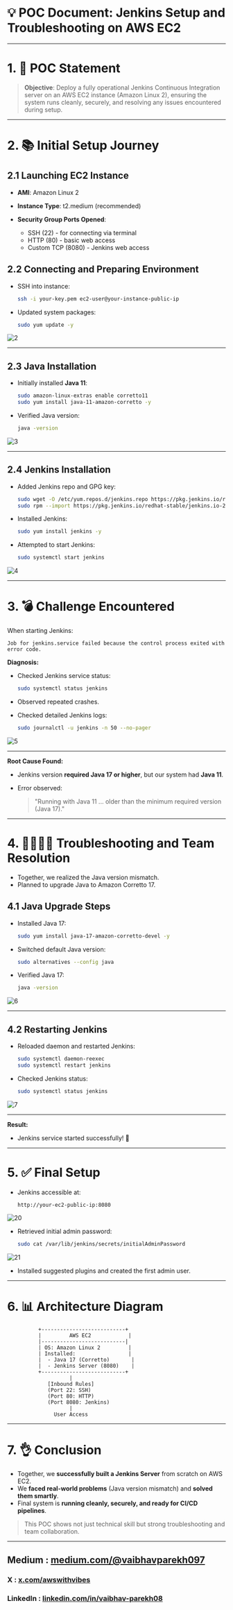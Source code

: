 # 💡 POC Document: Jenkins Setup and Troubleshooting on AWS EC2

---

# 1. 🌟 POC Statement

> **Objective**: Deploy a fully operational Jenkins Continuous Integration server on an AWS EC2 instance (Amazon Linux 2), ensuring the system runs cleanly, securely, and resolving any issues encountered during setup.

---

# 2. 📚 Initial Setup Journey

## 2.1 Launching EC2 Instance

* **AMI**: Amazon Linux 2
* **Instance Type**: t2.medium (recommended)
* **Security Group Ports Opened**:

  * SSH (22) - for connecting via terminal
  * HTTP (80) - basic web access
  * Custom TCP (8080) - Jenkins web access

## 2.2 Connecting and Preparing Environment

* SSH into instance:

  ```bash
  ssh -i your-key.pem ec2-user@your-instance-public-ip
  ```
* Updated system packages:

  ```bash
  sudo yum update -y
  ```
![2](https://github.com/user-attachments/assets/9aecc04f-cb38-4b91-9e15-a7904ba5490d)

---

## 2.3 Java Installation

* Initially installed **Java 11**:

  ```bash
  sudo amazon-linux-extras enable corretto11
  sudo yum install java-11-amazon-corretto -y
  ```
* Verified Java version:

  ```bash
  java -version
  ```
![3](https://github.com/user-attachments/assets/eb52543f-ee12-4fc7-8369-a39963437129)

---

## 2.4 Jenkins Installation

* Added Jenkins repo and GPG key:

  ```bash
  sudo wget -O /etc/yum.repos.d/jenkins.repo https://pkg.jenkins.io/redhat-stable/jenkins.repo
  sudo rpm --import https://pkg.jenkins.io/redhat-stable/jenkins.io-2023.key
  ```

* Installed Jenkins:

  ```bash
  sudo yum install jenkins -y
  ```

* Attempted to start Jenkins:

  ```bash
  sudo systemctl start jenkins
  ```
![4](https://github.com/user-attachments/assets/91e3299d-3578-48a7-bbfb-21c431c6ec39)

---

# 3. 💣 Challenge Encountered

When starting Jenkins:

```
Job for jenkins.service failed because the control process exited with error code.
```

**Diagnosis:**

* Checked Jenkins service status:

  ```bash
  sudo systemctl status jenkins
  ```

* Observed repeated crashes.

* Checked detailed Jenkins logs:

  ```bash
  sudo journalctl -u jenkins -n 50 --no-pager
  ```
![5](https://github.com/user-attachments/assets/277c46f2-a39b-4453-9cd7-e3352bb22a5e)

---

**Root Cause Found:**

* Jenkins version **required Java 17 or higher**, but our system had **Java 11**.
* Error observed:

  > "Running with Java 11 ... older than the minimum required version (Java 17)."

---

# 4. 👩‍💻👨‍💻 Troubleshooting and Team Resolution

* Together, we realized the Java version mismatch.
* Planned to upgrade Java to Amazon Corretto 17.

## 4.1 Java Upgrade Steps

* Installed Java 17:

  ```bash
  sudo yum install java-17-amazon-corretto-devel -y
  ```
* Switched default Java version:

  ```bash
  sudo alternatives --config java
  ```
* Verified Java 17:

  ```bash
  java -version
  ```
  
![6](https://github.com/user-attachments/assets/1f2fac59-a23f-4226-9b2d-07af4432f151)

---

## 4.2 Restarting Jenkins

* Reloaded daemon and restarted Jenkins:

  ```bash
  sudo systemctl daemon-reexec
  sudo systemctl restart jenkins
  ```
* Checked Jenkins status:

  ```bash
  sudo systemctl status jenkins
  ```

![7](https://github.com/user-attachments/assets/b919df5a-bcc4-4c3c-80f3-7e47a4e514d5)

---

**Result:**

* Jenkins service started successfully! 🚀

---

# 5. ✅ Final Setup

* Jenkins accessible at:

  ```
  http://your-ec2-public-ip:8080
  ```
  
![20](https://github.com/user-attachments/assets/673ee4d4-3a1f-40fb-9d50-bc0f93aa2af3)

* Retrieved initial admin password:

  ```bash
  sudo cat /var/lib/jenkins/secrets/initialAdminPassword
  ```
  
![21](https://github.com/user-attachments/assets/b7038de2-810b-4ee5-bcef-3ecf462b6c3d)

* Installed suggested plugins and created the first admin user.

---

# 6. 📊 Architecture Diagram

```plaintext
          +---------------------------+
          |         AWS EC2            |
          |---------------------------|
          | OS: Amazon Linux 2         |
          | Installed:                 |
          |  - Java 17 (Corretto)       |
          |  - Jenkins Server (8080)    |
          +---------------------------+
                    |
             [Inbound Rules]
             (Port 22: SSH)
             (Port 80: HTTP)
             (Port 8080: Jenkins)
                    |
               User Access
```

---

# 7. 👌 Conclusion

* Together, we **successfully built a Jenkins Server** from scratch on AWS EC2.
* We **faced real-world problems** (Java version mismatch) and **solved them smartly**.
* Final system is **running cleanly, securely, and ready for CI/CD pipelines**.

> This POC shows not just technical skill but strong troubleshooting and team collaboration.

---

## Medium : [medium.com/@vaibhavparekh097](https://medium.com/@vaibhavparekh097)
### X : [x.com/awswithvibes](https://x.com/awswithvibes)
### LinkedIn : [linkedin.com/in/vaibhav-parekh08](https://www.linkedin.com/in/vaibhav-parekh08/)


